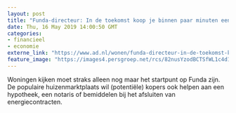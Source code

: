 ```yaml
---
layout: post
title: "Funda-directeur: In de toekomst koop je binnen paar minuten een huis"
date: Thu, 16 May 2019 14:00:50 GMT
categories: 
- financieel 
- economie 
externe_link: "https://www.ad.nl/wonen/funda-directeur-in-de-toekomst-koop-je-binnen-paar-minuten-een-huis~a7871aa8f/"
feature_image: "https://images4.persgroep.net/rcs/82nusYzodBCTSfWL1c4d1Cz5c0s/diocontent/148444758/_fitwidth/400/?appId=21791a8992982cd8da851550a453bd7f&quality=0.7"
---
```


Woningen kijken moet straks alleen nog maar het startpunt op Funda zijn. De populaire huizenmarktplaats wil (potentiële) kopers ook helpen aan een hypotheek, een notaris of bemiddelen bij het afsluiten van energiecontracten.

